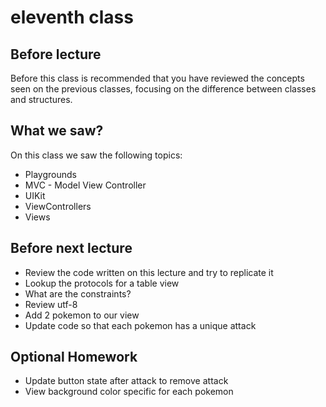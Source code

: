 # eleventh class
## Before lecture
Before this class is recommended that you have reviewed the concepts seen on the previous classes, focusing on the difference between classes and structures.

## What we saw?
On this class we saw the following topics:
- Playgrounds
- MVC - Model View Controller
- UIKit
- ViewControllers
- Views

## Before next lecture
- Review the code written on this lecture and try to replicate it
- Lookup the protocols for a table view
- What are the constraints?
- Review utf-8
- Add 2 pokemon to our view
- Update code so that each pokemon has a unique attack

## Optional Homework
- Update button state after attack to remove attack
- View background color specific for each pokemon
